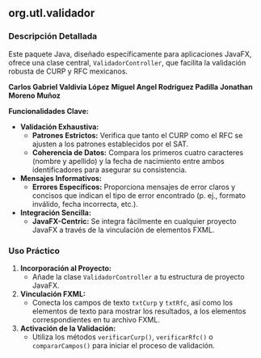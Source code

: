 ## **org.utl.validador**

### **Descripción Detallada**

Este paquete Java, diseñado específicamente para aplicaciones JavaFX, ofrece una clase central, `ValidadorController`, que facilita la validación robusta de CURP y RFC mexicanos.

**Carlos Gabriel Valdivia López**
**Miguel Angel Rodriguez Padilla**
**Jonathan Moreno Muñoz**

**Funcionalidades Clave:**

* **Validación Exhaustiva:**
  * **Patrones Estrictos:** Verifica que tanto el CURP como el RFC se ajusten a los patrones establecidos por el SAT.
  * **Coherencia de Datos:** Compara los primeros cuatro caracteres (nombre y apellido) y la fecha de nacimiento entre ambos identificadores para asegurar su consistencia.
* **Mensajes Informativos:**
  * **Errores Específicos:** Proporciona mensajes de error claros y concisos que indican el tipo de error encontrado (p. ej., formato inválido, fecha incorrecta, etc.).
* **Integración Sencilla:**
  * **JavaFX-Centric:** Se integra fácilmente en cualquier proyecto JavaFX a través de la vinculación de elementos FXML.

### **Uso Práctico**

1. **Incorporación al Proyecto:**
   * Añade la clase `ValidadorController` a tu estructura de proyecto JavaFX.
2. **Vinculación FXML:**
   * Conecta los campos de texto `txtCurp` y `txtRfc`, así como los elementos de texto para mostrar los resultados, a los elementos correspondientes en tu archivo FXML.
3. **Activación de la Validación:**
   * Utiliza los métodos `verificarCurp()`, `verificarRfc()` o `compararCampos()` para iniciar el proceso de validación.
